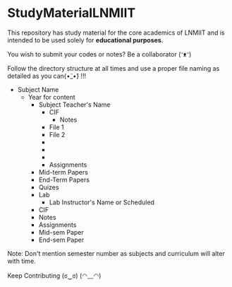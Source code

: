 # StudyMaterialLNMIIT
This repository has study material for the core academics of LNMIIT and is intended to be used solely for **educational purposes**.

You wish to submit your codes or notes?
Be a collaborator (ᵔᴥᵔ) 

Follow the directory structure at all times and use a proper file naming as detailed as you can{•̃_•̃} !!!

- Subject Name
  - Year for content
    - Subject Teacher's Name
      - CIF
        - Notes
	  - File 1
	  - File 2
	  - 
	  - 
	  -
      - Assignments
	- Mid-term Papers
	- End-Term Papers
	- Quizes
    - Lab
      - Lab Instructor's Name or Scheduled
	- CIF
	- Notes
	- Assignments
	- Mid-sem Paper
	- End-sem Paper

Note: Don't mention semester number as subjects and curriculum will alter with time.

Keep Contributing (ಠ‿ಠ) (◠﹏◠)
